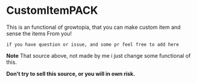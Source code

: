 # CustomItemPACK
This is an functional of growtopia, that you can make custom item and sense the items From you!

```
if you have question or issue, and some pr feel free to add here
```


**Note** That source above, not made by me i just change some functional of this.

**Don't try to sell this source, or you will in own risk.**
